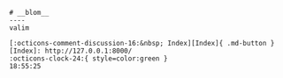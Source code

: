 <!---ID: note-20072023-185525--->
    # __blom__
    ----
    valim

    [:octicons-comment-discussion-16:&nbsp; Index][Index]{ .md-button }
    [Index]: http://127.0.0.1:8000/
    :octicons-clock-24:{ style=color:green }  
    18:55:25  
<!--- ID: [blom](week-29072023.md) --->
<!--- IDW: (/home/wz/wz-notes/docs/week-29072023.md)(note-20072023-185525.md) --->
